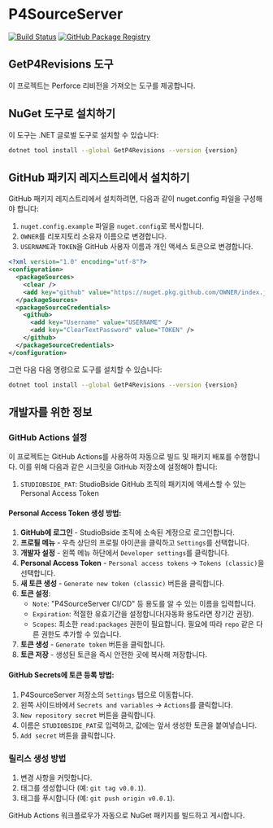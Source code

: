 # P4SourceServer

[![Build Status](https://github.com/StudioBside/P4SourceServer/workflows/Build%20Solution/badge.svg)](https://github.com/StudioBside/P4SourceServer/actions)
[![GitHub Package Registry](https://github.com/StudioBside/P4SourceServer/workflows/Publish%20NuGet%20Package/badge.svg)](https://github.com/StudioBside/P4SourceServer/packages)

## GetP4Revisions 도구

이 프로젝트는 Perforce 리비전을 가져오는 도구를 제공합니다.

## NuGet 도구로 설치하기

이 도구는 .NET 글로벌 도구로 설치할 수 있습니다:

```bash
dotnet tool install --global GetP4Revisions --version {version}
```

## GitHub 패키지 레지스트리에서 설치하기

GitHub 패키지 레지스트리에서 설치하려면, 다음과 같이 nuget.config 파일을 구성해야 합니다:

1. `nuget.config.example` 파일을 `nuget.config`로 복사합니다.
2. `OWNER`를 리포지토리 소유자 이름으로 변경합니다.
3. `USERNAME`과 `TOKEN`을 GitHub 사용자 이름과 개인 액세스 토큰으로 변경합니다.

```xml
<?xml version="1.0" encoding="utf-8"?>
<configuration>
  <packageSources>
    <clear />
    <add key="github" value="https://nuget.pkg.github.com/OWNER/index.json" />
  </packageSources>
  <packageSourceCredentials>
    <github>
      <add key="Username" value="USERNAME" />
      <add key="ClearTextPassword" value="TOKEN" />
    </github>
  </packageSourceCredentials>
</configuration>
```

그런 다음 다음 명령으로 도구를 설치할 수 있습니다:

```bash
dotnet tool install --global GetP4Revisions --version {version}
```

## 개발자를 위한 정보

### GitHub Actions 설정

이 프로젝트는 GitHub Actions를 사용하여 자동으로 빌드 및 패키지 배포를 수행합니다. 이를 위해 다음과 같은 시크릿을 GitHub 저장소에 설정해야 합니다:

1. `STUDIOBSIDE_PAT`: StudioBside GitHub 조직의 패키지에 액세스할 수 있는 Personal Access Token

#### Personal Access Token 생성 방법:

1. **GitHub에 로그인** - StudioBside 조직에 소속된 계정으로 로그인합니다.
2. **프로필 메뉴** - 우측 상단의 프로필 아이콘을 클릭하고 `Settings`를 선택합니다.
3. **개발자 설정** - 왼쪽 메뉴 하단에서 `Developer settings`를 클릭합니다.
4. **Personal Access Token** - `Personal access tokens` → `Tokens (classic)`을 선택합니다.
5. **새 토큰 생성** - `Generate new token (classic)` 버튼을 클릭합니다.
6. **토큰 설정**:
   - `Note`: "P4SourceServer CI/CD" 등 용도를 알 수 있는 이름을 입력합니다.
   - `Expiration`: 적절한 유효기간을 설정합니다(자동화 용도라면 장기간 권장).
   - `Scopes`: 최소한 `read:packages` 권한이 필요합니다. 필요에 따라 `repo` 같은 다른 권한도 추가할 수 있습니다.
7. **토큰 생성** - `Generate token` 버튼을 클릭합니다.
8. **토큰 저장** - 생성된 토큰을 즉시 안전한 곳에 복사해 저장합니다.

#### GitHub Secrets에 토큰 등록 방법:

1. P4SourceServer 저장소의 `Settings` 탭으로 이동합니다.
2. 왼쪽 사이드바에서 `Secrets and variables` → `Actions`를 클릭합니다.
3. `New repository secret` 버튼을 클릭합니다.
4. 이름은 `STUDIOBSIDE_PAT`로 입력하고, 값에는 앞서 생성한 토큰을 붙여넣습니다.
5. `Add secret` 버튼을 클릭합니다.

### 릴리스 생성 방법

1. 변경 사항을 커밋합니다.
2. 태그를 생성합니다 (예: `git tag v0.0.1`).
3. 태그를 푸시합니다 (예: `git push origin v0.0.1`).

GitHub Actions 워크플로우가 자동으로 NuGet 패키지를 빌드하고 게시합니다.
